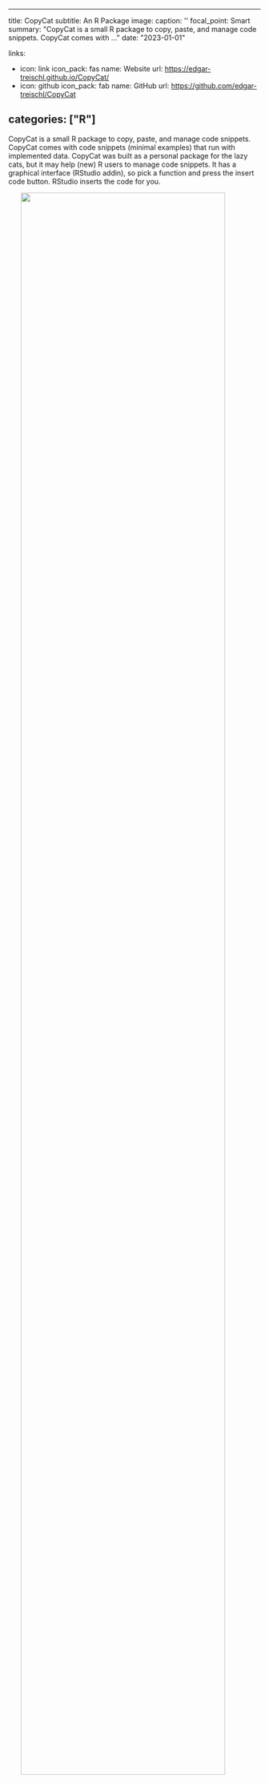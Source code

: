 
---
title: CopyCat
subtitle: An R Package
image:
  caption: ''
  focal_point: Smart
summary: "CopyCat is a small R package to copy, paste, and manage code snippets. CopyCat comes with ..."
date: "2023-01-01"

links:
- icon: link
  icon_pack: fas
  name: Website
  url: https://edgar-treischl.github.io/CopyCat/
- icon: github
  icon_pack: fab
  name: GitHub
  url: https://github.com/edgar-treischl/CopyCat

categories: ["R"]
---

CopyCat is a small R package to copy, paste, and manage code snippets. CopyCat comes with code snippets (minimal examples) that run with implemented data. CopyCat was built as a personal package for the lazy cats, but it may help (new) R users to manage code snippets. It has a graphical interface (RStudio addin), so pick a function and press the insert code button. RStudio inserts the code for you.

<img src="https://edgar-treischl.github.io/CopyCat/reference/figures/addin_animated.gif" width="90%" style="display: block; margin: auto;" />



